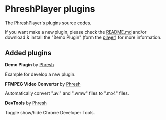 # PhreshPlayer plugins

The <a href="https://github.com/Phreshhh/PhreshPlayer" target="_blank">PhreshPlayer</a>'s plugins source codes.

If you want make a new plugin, please check the <a href="https://github.com/Phreshhh/PhreshPlayer-plugins/tree/master/demoplugin" target="_blank">README.md</a> and/or download & install the "Demo Plugin" (form the <a href="https://github.com/Phreshhh/PhreshPlayer/releases" target="_blank">player</a>) for more information.

## Added plugins

**Demo Plugin** by <a href="https://github.com/Phreshhh" target="_blank">Phresh</a>

Example for develop a new plugin.





**FFMPEG Video Converter** by <a href="https://github.com/Phreshhh" target="_blank">Phresh</a>

Automatically convert ".avi" and ".wmw" files to ".mp4" files.


**DevTools** by <a href="https://github.com/Phreshhh" target="_blank">Phresh</a>

Toggle show/hide Chrome Developer Tools.
